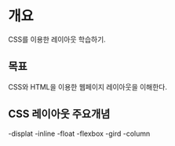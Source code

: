 # 개요
CSS를 이용한 레이아웃 학습하기.

## 목표
CSS와 HTML을 이용한 웹페이지 레이아웃을 이해한다.

## CSS 레이아웃 주요개념
-displat
-inline
-float
-flexbox
-gird
-column